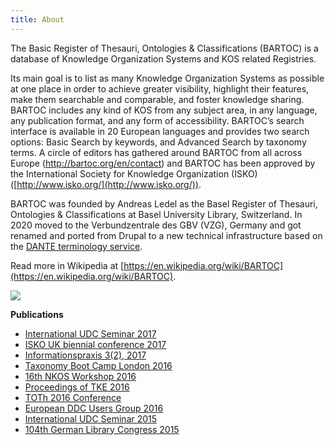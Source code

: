 ```yaml
---
title: About
---
```


The Basic Register of Thesauri, Ontologies & Classifications (BARTOC) is
a database of Knowledge Organization Systems and KOS related Registries.

Its main goal is
to list as many Knowledge Organization Systems as possible at one place
in order to achieve greater visibility, highlight their features, make
them searchable and comparable, and foster knowledge sharing. BARTOC
includes any kind of KOS from any subject area, in any language, any
publication format, and any form of accessibility. BARTOC’s search
interface is available in 20 European languages and provides two search
options: Basic Search by keywords, and Advanced Search by taxonomy
terms. A circle of editors has gathered around BARTOC from all across
Europe (<http://bartoc.org/en/contact>) and BARTOC has been approved by
the International Society for Knowledge Organization (ISKO)
([http://www.isko.org/](http://www.isko.org/)).

BARTOC was founded by Andreas Ledel as the Basel Register of Thesauri,
Ontologies & Classifications at Basel University Library, Switzerland. In
2020 moved to the Verbundzentrale des GBV (VZG), Germany and got renamed
and ported from Drupal to a new technical infrastructure based on the
[DANTE terminology service](http://api.dante.gbv.de/).

Read more in Wikipedia at [https://en.wikipedia.org/wiki/BARTOC](https://en.wikipedia.org/wiki/BARTOC).

<img src="/img/bartoc-logo.svg" />

**Publications**

* [International UDC Seminar 2017](http://www.udcc.org/index.php/site/page?view=facetedclassification)
* [ISKO UK biennial conference 2017](http://www.iskouk.org/content/bartoc-story-blog-basic-full-terminology-registry)
* [Informationspraxis 3(2), 2017](https://doi.org/10.11588/ip.2017.2.40335)
* [Taxonomy Boot Camp London 2016](https://zenodo.org/record/162035)
* [16th NKOS Workshop 2016](https://zenodo.org/record/160926)
* [Proceedings of TKE 2016](http://hdl.handle.net/10398/9323)
* [TOTh 2016 Conference](https://zenodo.org/record/438019)
* [European DDC Users Group 2016](http://edug.pansoft.de/tiki-download_file.php?fileId=132)
* [International UDC Seminar 2015](http://www.udcc.org/index.php/site/page?view=authoritycontrol)
* [104th German Library Congress 2015](https://opus4.kobv.de/opus4-bib-info/frontdoor/index/index/docId/1677)
